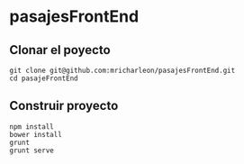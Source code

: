 pasajesFrontEnd
=====

## Clonar el poyecto
~~~
git clone git@github.com:mricharleon/pasajesFrontEnd.git
cd pasajeFrontEnd
~~~

## Construir proyecto
~~~
npm install
bower install
grunt
grunt serve
~~~

